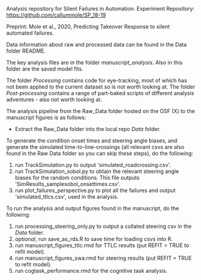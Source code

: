 Analysis repository for Silent Failures in Automation. Experiment Repository: https://github.com/callummole/SP_18-19

Preprint: Mole et al., 2020, Predicting Takeover Response to silent automated failures.

Data information about raw and processed data can be found in the Data folder README.

The key analysis files are in the folder _manuscript_analysis_. Also in this folder are the saved model fits.

The folder _Processing_ contains code for eye-tracking, most of which has not been applied to the current dataset so is not worth looking at. The folder _Post-processing_ contains a range of part-baked scripts of different analysis adventures - also not worth looking at.  

The analysis pipeline from the Raw_Data folder hosted on the OSF (X) to the manuscript figures is as follows:

- Extract the Raw_Data folder into the local repo _Data_ folder.

To generate the condition onset times and steering angle biases, and generate the simulated time-to-line-crossings (all relevant csvs are also found in the Raw Data folder so you can skip these steps), do the following:

1) run TrackSimulation.py to output 'simulated_roadcrossing.csv'.
2) run TrackSimulation_sobol.py to obtain the relevant steering angle biases for the random conditions. This file outputs 'SimResults_samplesobol_onsettimes.csv'.
3) run plot_failures_perspective.py to plot all the failures and output 'simulated_ttlcs.csv', used in the analysis.

To run the analysis and output figures found in the manuscript, do the following:

1) run processing_steering_only.py to output a collated steering csv in the _Data_ folder.
2) _optional_, run save_as_rds.R to save time for loading csvs into R.
3) run manuscript_figures_ttlc.rmd for TTLC results (put REFIT = TRUE to refit model).
4) run manuscript_figures_swa.rmd for steering results (put REFIT = TRUE to refit model).
5) run cogtask_performance.rmd for the cognitive task analysis.

